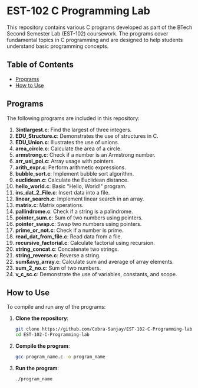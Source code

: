 # EST-102 C Programming Lab

This repository contains various C programs developed as part of the BTech Second Semester Lab (EST-102) coursework. The programs cover fundamental topics in C programming and are designed to help students understand basic programming concepts.

## Table of Contents

- [Programs](#programs)
- [How to Use](#how-to-use)

## Programs

The following programs are included in this repository:

1. **3intlargest.c**: Find the largest of three integers.
2. **EDU_Structure.c**: Demonstrates the use of structures in C.
3. **EDU_Union.c**: Illustrates the use of unions.
4. **area_circle.c**: Calculate the area of a circle.
5. **armstrong.c**: Check if a number is an Armstrong number.
6. **arr_usi_poi.c**: Array usage with pointers.
7. **arith_expr.c**: Perform arithmetic expressions.
8. **bubble_sort.c**: Implement bubble sort algorithm.
9. **euclidean.c**: Calculate the Euclidean distance.
10. **hello_world.c**: Basic "Hello, World!" program.
11. **ins_dat_2_File.c**: Insert data into a file.
12. **linear_search.c**: Implement linear search in an array.
13. **matrix.c**: Matrix operations.
14. **pallindrome.c**: Check if a string is a palindrome.
15. **pointer_sum.c**: Sum of two numbers using pointers.
16. **pointer_swap.c**: Swap two numbers using pointers.
17. **prime_or_not.c**: Check if a number is prime.
18. **read_dat_from_file.c**: Read data from a file.
19. **recursive_factorial.c**: Calculate factorial using recursion.
20. **string_concat.c**: Concatenate two strings.
21. **string_reverse.c**: Reverse a string.
22. **sum&avg_array.c**: Calculate sum and average of array elements.
23. **sum_2_no.c**: Sum of two numbers.
24. **v_c_sc.c**: Demonstrate the use of variables, constants, and scope.

## How to Use

To compile and run any of the programs:

1. **Clone the repository**:
   ```bash
   git clone https://github.com/Cobra-Sanjay/EST-102-C-Programming-lab.git
   cd EST-102-C-Programming-lab
2. **Compile the program**:
   ```bash
   gcc program_name.c -o program_name
3. **Run the program**:
   ```bash
   ./program_name
